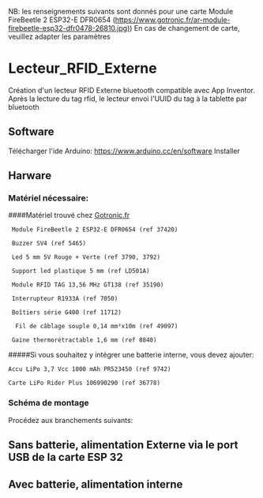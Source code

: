NB: les renseignements suivants sont donnés pour une carte Module FireBeetle 2 ESP32-E DFR0654 ([https://www.gotronic.fr/ar-module-firebeetle-esp32-dfr0478-26810.jpg)](https://www.gotronic.fr/art-module-firebeetle-esp32-dfr0478-26810.htm))
En cas de changement de carte, veuillez adapter les paramètres 


# Lecteur_RFID_Externe
Création d'un lecteur RFID Externe bluetooth compatible avec App Inventor. Après la lecture du tag rfid, le lecteur envoi l'UUID du tag à la tablette par bluetooth


## Software
Télécharger l'ide Arduino: https://www.arduino.cc/en/software 
Installer 

## Harware
### Matériel nécessaire:
####Matériel trouvé chez [Gotronic.fr](https://www.gotronic.fr/)
	
	 Module FireBeetle 2 ESP32-E DFR0654 (ref 37420)
		
	 Buzzer SV4 (ref 5465)
		
	 Led 5 mm 5V Rouge + Verte (ref 3790, 3792)
		
	 Support led plastique 5 mm (ref LD501A)
		
	 Module RFID TAG 13,56 MHz GT138 (ref 35190)
		
	 Interrupteur R1933A (ref 7050)
		
	 Boîtiers série G400 (ref 11712)
	 	
	  Fil de câblage souple 0,14 mm²x10m (ref 49097)
		
	 Gaine thermorétractable 1,6 mm (ref 8840)

#####Si vous souhaitez y intégrer une batterie interne, vous devez ajouter:

	Accu LiPo 3,7 Vcc 1000 mAh PR523450 (ref 9742)
 
	Carte LiPo Rider Plus 106990290 (ref 36778)

### Schéma de montage








Procédez aux branchements suivants:
## Sans batterie, alimentation Externe via le port USB de la carte ESP 32
## Avec batterie, alimentation interne 
